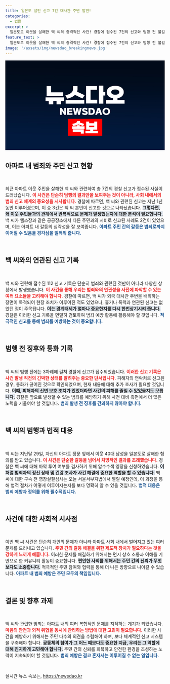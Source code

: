 ```yaml
---
title: 일본도 살인 신고 7건 대사관 주변 발견!
categories:
  - 법률
excerpt: >
  일본도로 이웃을 살해한 백 씨의 충격적인 사건! 경찰에 접수된 7건의 신고와 범행 전 불길한 징후들이 드러났습니다. 그의 범행 배경과 마약 검사의 모든 진실을 밝혀낼 기자회견이 이어집니다. 클릭하고 상세히 알아보세요!
feature_text: >
  일본도로 이웃을 살해한 백 씨의 충격적인 사건! 경찰에 접수된 7건의 신고와 범행 전 불길한 징후들이 드러났습니다. 그의 범행 배경과 마약 검사의 모든 진실을 밝혀낼 기자회견이 이어집니다. 클릭하고 상세히 알아보세요!
image: '/assets/img/newsdao_breakingnews.jpg'
---
```


<p><img src="/assets/img/newsdao_breakingnews.jpg" alt="implanttips 속보" /></p>

<h2 data-ke-size="size26">아파트 내 범죄와 주민 신고 현황</h2>

<p data-ke-size="size16">&nbsp;</p>

<p data-ke-size="size16">최근 아파트 이웃 주민을 살해한 백 씨와 관련하여 총 7건의 경찰 신고가 접수된 사실이 드러났습니다. <b><span style="color: #ee2323;">이 사건은 단순히 범행의 결과만을 보여주는 것이 아니라, 사회 내에서의 범죄 신고 체계의 중요성을 시사합니다.</span></b> 경찰에 따르면, 백 씨와 관련된 신고는 지난 1년 동안 이루어졌으며, 이 중 3건은 백 씨 본인이 신고한 것으로 나타났습니다. <b><span style="background-color: #21538527;">그렇다면, 왜 이웃 주민들과의 관계에서 반복적으로 문제가 발생했는지에 대한 분석이 필요합니다.</span></b> 백 씨가 헬스장과 같은 공공장소에서 다른 주민과의 시비로 신고된 사례도 2건이 있었으며, 이는 아파트 내 갈등의 심각성을 잘 보여줍니다. <b><span style="color: #1a5490;">아파트 주민 간의 갈등은 범죄로까지 이어질 수 있음을 경각심을 일깨워 줍니다.</span></b> </p>

<p data-ke-size="size16">&nbsp;</p>

<h2 data-ke-size="size26">백 씨와의 연관된 신고 기록</h2>

<p data-ke-size="size16">&nbsp;</p>

<p data-ke-size="size16">백 씨와 관련해 접수된 112 신고 기록은 단순히 범죄와 관련된 것만이 아니라 다양한 상황에서 발생했습니다. <b><span style="color: #ee2323;">이 사건을 통해 우리는 범죄와의 연관성을 사전에 파악할 수 있는 여러 요소들을 고려해야 합니다.</span></b> 경찰에 따르면, 백 씨가 외국 대사관 주변을 배회하는 장면이 목격되어 현장 조치가 이루어진 적도 있었으나, 흉기나 폭력과 연관된 신고는 없었던 점이 주목됩니다. <b><span style="background-color: #21538527;">이는 경계태세가 얼마나 중요한지를 다시 한번상기시켜 줍니다.</span></b> 경찰은 이러한 신고 기록을 면밀히 검토하여 범죄 예방 활동에 활용해야 할 것입니다. <b><span style="color: #1a5490;">적극적인 신고를 통해 범죄를 예방하는 것이 중요합니다.</span></b> </p>

<p data-ke-size="size16">&nbsp;</p>

<h2 data-ke-size="size26">범행 전 징후와 통화 기록</h2>

<p data-ke-size="size16">&nbsp;</p>

<p data-ke-size="size16">백 씨의 범행 전에는 3차례에 걸쳐 경찰에 신고가 접수되었습니다. <b><span style="color: #ee2323;">이러한 신고 기록은 사건 발생 직전의 긴박한 상태를 알려주는 중요한 단서입니다.</span></b> 피해자의 연락처로 신고된 경우, 통화가 끊어진 것으로 확인되었으며, 현재 내용에 대해 추가 조사가 필요할 것입니다. <b><span style="background-color: #21538527;">이때, 피해자의 신변 보호 조치가 있었더라면 사건의 피해를 줄일 수 있었을지도 모릅니다.</span></b> 경찰은 앞으로 발생할 수 있는 범죄를 예방하기 위해 사전 대비 측면에서 더 많은 노력을 기울여야 할 것입니다. <b><span style="color: #1a5490;">범죄 발생 전 징후를 간과하지 않아야 합니다.</span></b> </p>

<p data-ke-size="size16">&nbsp;</p>

<h2 data-ke-size="size26">백 씨의 범행과 법적 대응</h2>

<p data-ke-size="size16">&nbsp;</p>

<p data-ke-size="size16">백 씨는 지난달 29일, 자신의 아파트 정문 앞에서 이웃 40대 남성을 일본도로 살해한 혐의를 받고 있습니다. <b><span style="color: #ee2323;">이 사건은 단순한 갈등을 넘어서 치명적인 결과를 초래했습니다.</span></b> 경찰은 백 씨에 대해 마약 투여 여부를 검사하기 위해 압수수색 영장을 신청하였습니다. <b><span style="background-color: #21538527;">이처럼 범죄자의 정신 상태 및 건강 조사가 사건 해결에 중요한 역할을 할 수 있습니다.</span></b> 백 씨에 대한 구속 전 영장실질심사는 오늘 서울서부지법에서 열릴 예정인데, 이 과정을 통해 법적 절차가 어떻게 이루어지는지를 보다 명확히 알 수 있을 것입니다. <b><span style="color: #1a5490;">법적 대응은 범죄 예방과 정의를 위해 필수적입니다.</span></b> </p>

<p data-ke-size="size16">&nbsp;</p>

<h2 data-ke-size="size26">사건에 대한 사회적 시사점</h2>

<p data-ke-size="size16">&nbsp;</p>

<p data-ke-size="size16">이번 백 씨 사건은 단순히 개인의 문제가 아니라 아파트 사회 내에서 벌어지고 있는 여러 문제를 드러내고 있습니다. <b><span style="color: #ee2323;">주민 간의 갈등 해결을 위한 제도적 장치가 필요하다는 것을 강하게 느끼게 해줍니다.</span></b> 이러한 문제를 해결하기 위해서는 먼저 상호 소통과 이해를 기반으로 한 커뮤니티 활동이 중요합니다. <b><span style="background-color: #21538527;">편안한 사회를 위해서는 주민 간의 신뢰가 무엇보다도 소중합니다.</span></b> 적극적인 주민 참여와 협력을 통해 더 나은 방향으로 나아갈 수 있습니다. <b><span style="color: #1a5490;">아파트 내 범죄 예방은 주민 모두의 책임입니다.</span></b> </p>

<p data-ke-size="size16">&nbsp;</p>

<h2 data-ke-size="size26">결론 및 향후 과제</h2>

<p data-ke-size="size16">&nbsp;</p>

<p data-ke-size="size16">백 씨와 관련한 범죄는 아파트 내의 여러 복합적인 문제를 지적하는 계기가 되었습니다. <b><span style="color: #ee2323;">마음의 안전과 외적 위협을 동시에 관리하는 방법에 대한 고민이 필요합니다.</span></b> 이러한 사건을 예방하기 위해서는 주민 다수의 의견을 수렴해야 하며, 보다 체계적인 신고 시스템을 구축해야 합니다. <b><span style="background-color: #21538527;">공동체의 참여가 그 어느 때보다도 중요한 지금, 우리는 그 역할에 대해 진지하게 고민해야 합니다.</span></b> 주민 간의 신뢰를 회복하고 안전한 환경을 조성하는 노력이 지속되어야 할 것입니다. <b><span style="color: #1a5490;">범죄 예방은 결코 혼자서는 이루어질 수 없는 일입니다.</span></b> </p>

<p data-ke-size="size16">&nbsp;</p>
실시간 뉴스 속보는, <a href="https://newsdao.kr" rel="dofollow">https://newsdao.kr</a>



